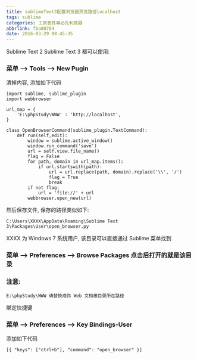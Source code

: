 ```yaml
---
title: sublimeText3配置浏览器预览路径localhost
tags: sublime
categories: 工欲善其事必先利其器
abbrlink: fba80764
date: 2016-03-29 08:45:35
---
```


Sublime Text 2 Sublime Text 3 都可以使用:

<!--more-->
### 菜单 --> Tools --> New Pugin

清掉内容, 添加如下代码
```
import sublime, sublime_plugin
import webbrowser

url_map = {
    'E:\phpStudy\WWW' : 'http://localhost',
}

class OpenBrowserCommand(sublime_plugin.TextCommand):
    def run(self,edit):
        window = sublime.active_window()
        window.run_command('save')
        url = self.view.file_name()
        flag = False
        for path, domain in url_map.items():
            if url.startswith(path):
                url = url.replace(path, domain).replace('\\', '/')
                flag = True
                break
        if not flag:
            url = 'file://' + url
        webbrowser.open_new(url)
```

然后保存文件, 保存的路径类似如下:

`C:\Users\XXXX\AppData\Roaming\Sublime Text 3\Packages\User\open_browser.py`

XXXX 为 Windows 7 系统用户, 该目录可以直接通过 Sublime 菜单找到

### 菜单 --> Preferences --> Browse Packages 点击后打开的就是该目录



### 注意:
    E:\phpStudy\WWW 请替换成你 Web 文档根目录所在路径


绑定快捷键

### 菜单 --> Preferences --> Key Bindings-User

添加如下代码

`[{ "keys": ["ctrl+b"], "command": "open_browser" }]`
